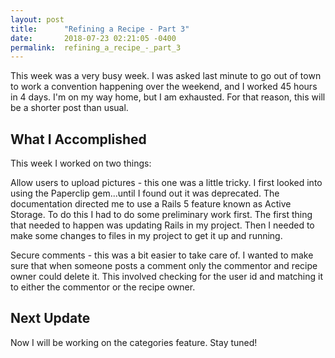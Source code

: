 ```yaml
---
layout: post
title:      "Refining a Recipe - Part 3"
date:       2018-07-23 02:21:05 -0400
permalink:  refining_a_recipe_-_part_3
---
```



This week was a very busy week. I was asked last minute to go out of town to work a convention happening over the weekend, and I worked 45 hours in 4 days. I'm on my way home, but I am exhausted. For that reason, this will be a shorter post than usual.

## What I Accomplished

This week I worked on two things:

Allow users to upload pictures - this one was a little tricky. I first looked into using the Paperclip gem...until I found out it was deprecated. The documentation directed me to use a  Rails 5 feature known as Active Storage. To do this I had to do some preliminary work first. The first thing that needed to happen was updating Rails in my project. Then I needed to make some changes to files in my project to get it up and running. 

Secure comments - this was a bit easier to take care of. I wanted to make sure that when someone posts a comment only the commentor and recipe owner could delete it. This involved checking for the user id and matching it to either the commentor or the recipe owner.

## Next Update

Now I will be working on the categories feature. Stay tuned!

